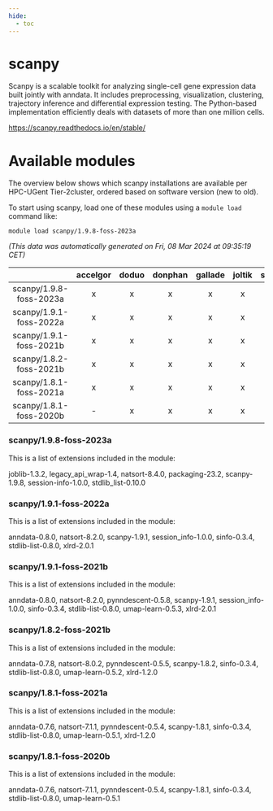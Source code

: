 ```yaml
---
hide:
  - toc
---
```


scanpy
======


Scanpy is a scalable toolkit for analyzing single-cell gene expression data built jointly with anndata. It includes preprocessing, visualization, clustering, trajectory inference and differential expression testing. The Python-based implementation efficiently deals with datasets of more than one million cells.

https://scanpy.readthedocs.io/en/stable/
# Available modules


The overview below shows which scanpy installations are available per HPC-UGent Tier-2cluster, ordered based on software version (new to old).

To start using scanpy, load one of these modules using a `module load` command like:

```shell
module load scanpy/1.9.8-foss-2023a
```

*(This data was automatically generated on Fri, 08 Mar 2024 at 09:35:19 CET)*  

| |accelgor|doduo|donphan|gallade|joltik|skitty|
| :---: | :---: | :---: | :---: | :---: | :---: | :---: |
|scanpy/1.9.8-foss-2023a|x|x|x|x|x|x|
|scanpy/1.9.1-foss-2022a|x|x|x|x|x|x|
|scanpy/1.9.1-foss-2021b|x|x|x|x|x|x|
|scanpy/1.8.2-foss-2021b|x|x|x|x|x|x|
|scanpy/1.8.1-foss-2021a|x|x|x|x|x|x|
|scanpy/1.8.1-foss-2020b|-|x|x|x|x|x|


### scanpy/1.9.8-foss-2023a

This is a list of extensions included in the module:

joblib-1.3.2, legacy_api_wrap-1.4, natsort-8.4.0, packaging-23.2, scanpy-1.9.8, session-info-1.0.0, stdlib_list-0.10.0

### scanpy/1.9.1-foss-2022a

This is a list of extensions included in the module:

anndata-0.8.0, natsort-8.2.0, scanpy-1.9.1, session_info-1.0.0, sinfo-0.3.4, stdlib-list-0.8.0, xlrd-2.0.1

### scanpy/1.9.1-foss-2021b

This is a list of extensions included in the module:

anndata-0.8.0, natsort-8.2.0, pynndescent-0.5.8, scanpy-1.9.1, session_info-1.0.0, sinfo-0.3.4, stdlib-list-0.8.0, umap-learn-0.5.3, xlrd-2.0.1

### scanpy/1.8.2-foss-2021b

This is a list of extensions included in the module:

anndata-0.7.8, natsort-8.0.2, pynndescent-0.5.5, scanpy-1.8.2, sinfo-0.3.4, stdlib-list-0.8.0, umap-learn-0.5.2, xlrd-1.2.0

### scanpy/1.8.1-foss-2021a

This is a list of extensions included in the module:

anndata-0.7.6, natsort-7.1.1, pynndescent-0.5.4, scanpy-1.8.1, sinfo-0.3.4, stdlib-list-0.8.0, umap-learn-0.5.1, xlrd-1.2.0

### scanpy/1.8.1-foss-2020b

This is a list of extensions included in the module:

anndata-0.7.6, natsort-7.1.1, pynndescent-0.5.4, scanpy-1.8.1, sinfo-0.3.4, stdlib-list-0.8.0, umap-learn-0.5.1
